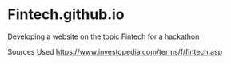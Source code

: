 # Fintech.github.io
Developing a website on the topic Fintech for a hackathon

Sources Used
https://www.investopedia.com/terms/f/fintech.asp
